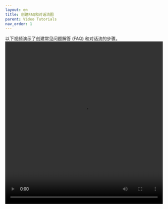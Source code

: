 ```yaml
---
layout: en
title: 创建FAQ和对话流图
parent: Video Tutorials
nav_order: 1
---
```


以下视频演示了创建常见问题解答 (FAQ) 和对话流的步骤。
<video src="/assets/images/example/video/basic.mp4" width="100%" height="520px" controls="controls"></video>
